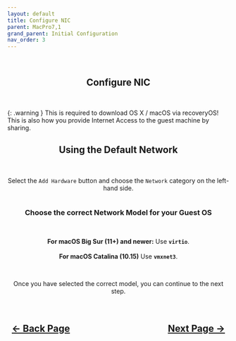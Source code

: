 ```yaml
---
layout: default
title: Configure NIC
parent: MacPro7,1
grand_parent: Initial Configuration
nav_order: 3
---
```


<style>
  .navigation-container {
    display: flex;
    justify-content: space-between;
    align-items: center;
    width: 100%;
  }
  
  .nav-button {
    margin: 10px;
  }
</style>

<br>
<h2 align="center"><b>Configure NIC</b></h2>
<br>

{: .warning }
This is required to download OS X / macOS via recoveryOS! This is also how you provide Internet Access to the guest machine by sharing.

<h2 align="center">Using the Default Network</h2>
<br>

<p align="center">Select the <code>Add Hardware</code> button and choose the <code>Network</code> category on the left-hand side.</p>

<p align="center"><a href=""><img src="../../../../assets/Virtual-Machine-Manager/VManDefaultNetworkNIC.png" alt=""></a></p>

<h3 align="center"><b>Choose the correct Network Model for your Guest OS</b></h3>

<br>
<p align="center">
  <strong>For macOS Big Sur (11+) and newer:</strong> Use <code><b>virtio</b></code>.
  <br><br>
  <strong>For macOS Catalina (10.15)</strong> Use <code><b>vmxnet3</b></code>.
</p>

<br>
<p align="center">Once you have selected the correct model, you can continue to the next step.</p>

<h2 align="center">
  <br>
  <div class="navigation-container">
    <a class="nav-button" href="../02-ConfigDrives">&larr; Back Page</a>
    <a class="nav-button" href="../04-Review">Next Page &rarr;</a>
  </div>
  <br>
</h2>
